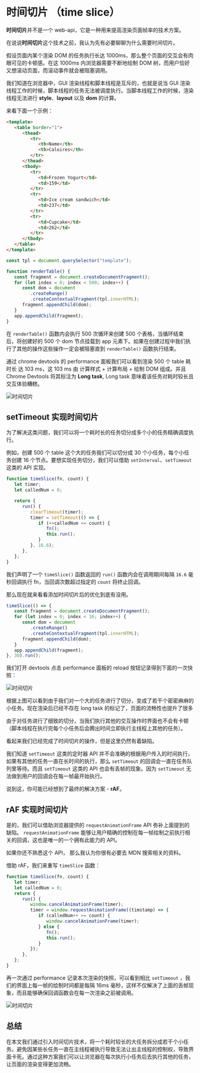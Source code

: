 # 时间切片 （time slice）

**时间切片**并不是一个 web-api，它是一种用来提高渲染页面帧率的技术方案。

在说说**时间切片**这个技术之前，我认为先有必要聊聊为什么需要时间切片。

假设页面内某个渲染 DOM 的任务执行长达 1000ms，那么整个页面的交互会有肉眼可见的卡顿感。在这 1000ms 内浏览器需要不断地绘制 DOM 树，而用户恰好又想滚动页面，而滚动事件就会被阻塞调用。

我们知道在浏览器中，GUI 渲染线程和脚本线程是互斥的，也就是说当 GUI 渲染线程工作的时候，脚本线程的任务无法被调度执行。当脚本线程工作的时候，渲染线程无法进行 **style**、**layout** 以及 **dom** 的计算。

来看下面一个示例：

```html
<template>
   <table border="1">
      <thead>
         <tr>
            <th>Name</th>
            <th>Caloires</th>
         </tr>
      </thead>
      <tbody>
         <tr>
            <td>Frozen Yogurt</td>
            <td>159</td>
         </tr>
         <tr>
            <td>Ice cream sandwich</td>
            <td>237</td>
         </tr>
         <tr>
            <td>Cupcake</td>
            <td>262</td>
         </tr>
      </tbody>
   </table>
</template>
```

```js
const tpl = document.querySelector("template");

function renderTable() {
   const fragment = document.createDocumentFragment();
   for (let index = 0; index < 500; index++) {
      const dom = document
         .createRange()
         .createContextualFragment(tpl.innerHTML);
      fragment.appendChild(dom);
   }
   app.appendChild(fragment);
}
```

在 `renderTable()` 函数内会执行 500 次循环来创建 500 个表格，当循环结束后，将创建好的 500 个 dom 节点挂载到 app 元素下。如果在创建过程中我们执行了其他的操作这些操作一定会被阻塞直到 `renderTable()` 函数执行结束。

通过 chrome devtools 的 performance 面板我们可以看到渲染 500 个 table 耗时长 达 103 ms，这 103 ms 由 计算样式 + 计算布局 + 绘制 DOM 组成。并且 Chrome Devtools 将其标注为 **Long task**, Long task 意味着该任务对耗时较长且交互体验糟糕。

![时间切片](./../public/time-slice-1.png)

## setTimeout 实现时间切片

为了解决这类问题，我们可以将一个耗时长的任务切分成多个小的任务精确调度执行。

例如，创建 500 个 table 这个大的任务我们可以切分成 30 个小任务，每个小任务创建 16 个节点。要想实现任务切分，我们可以借助 `setInterval`、`setTimeout` 这类的 API 实现。

```js
function timeSlice(fn, count) {
   let timer;
   let calledNum = 0;

   return {
      run() {
         clearTimeout(timer);
         timer = setTimeout(() => {
            if (++calledNum <= count) {
               fn();
               this.run();
            }
         }, 16.6);
      },
   };
}
```

我们声明了一个 `timeSlice()` 函数返回的 `run()` 函数内会在调用期间每隔 `16.6` 毫秒回调执行 fn，当回调次数超过指定的 `count` 将终止回调。

那么现在就来看看添加时间切片后的优化到底有没用。

```js
timeSlice(() => {
   const fragment = document.createDocumentFragment();
   for (let index = 0; index < 16; index++) {
      const dom = document
         .createRange()
         .createContextualFragment(tpl.innerHTML);
      fragment.appendChild(dom);
   }
   app.appendChild(fragment);
}, 30).run();
```

我们打开 devtools 点击 performance 面板的 reload 按钮记录得到下面的一次快照：

![时间切片](./../public/time-slice-2.png)

根据上图可以看到由于我们对一个大的任务进行了切分，变成了若干个密密麻麻的小任务。现在渲染后已经不存在 long task 的标记了，页面的流畅性也提升了很多

由于对任务进行了细致的切分，当我们执行其他的交互操作时界面也不会有卡顿（脚本线程在执行完每个小任务后会腾出时间立即执行主线程上其他的任务）。

看起来我们已经完成了时间切片的操作，但是这里仍然有着缺陷。

我们知道 `setTimeout` 这类的定时器 API 并不会准确的根据用户传入的时间执行，如果有其他的任务一直在长时间的执行，那么 `setTimeout` 的回调会一直在任务队列里等待。而且 `setTimeout` 这类的 API 也会有丢帧的现象。因为 `setTimeout` 无法做到用户的回调会在每一帧最开始执行。

说到这，你可能已经想到了最终的解决方案 - **rAF**。

## rAF 实现时间切片

是的，我们可以借助浏览器提供的 `requestAnimationFrame` API 弥补上面提到的缺陷。 `requestAnimationFrame` 能够让用户精确的控制在每一帧绘制之前执行相关的回调，这也是唯一的一个拥有此能力的 API。

如果你还不熟悉这个 API， 那么我认为你很有必要去 MDN 搜索相关的资料。

借助 rAF，我们来重写 `timeSlice` 函数：

```js
function timeSlice(fn, count) {
   let timer;
   let calledNum = 0;
   return {
      run() {
         window.cancelAnimationFrame(timer);
         timer = window.requestAnimationFrame((timstamp) => {
            if (calledNum++ >= count) {
               window.cancelAnimationFrame(timer);
            } else {
               fn();
               this.run();
            }
         });
      },
   };
}
```

再一次通过 performance 记录本次渲染的快照，可以看到相比 `setTimeout` ，我们的界面上每一帧的绘制时间都是每隔 16ms 毫秒，这样不仅解决了上面的丢帧现象，而且能够确保回调函数会在每一次渲染之前被调用。

![时间切片](./../public/time-slice-3.png)

## 总结

在本文我们通过引入时间切片技术，将一个耗时较长的大任务拆分成若干个小任务。避免因某些长任务一直在主线程被执行导致无法让出主线程的控制权，导致界面卡死。通过这种方案我们可以让浏览器在每次执行小任务后去执行其他的任务，让页面的渲染变得更加流畅。